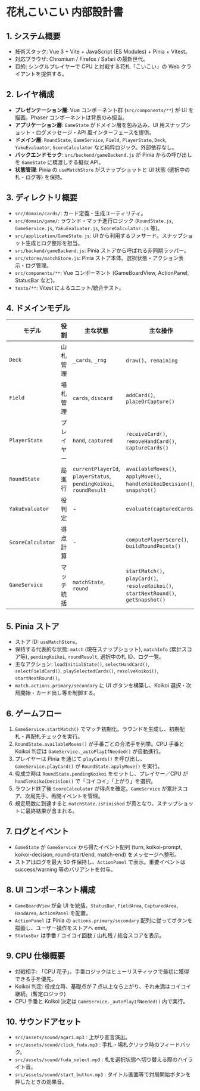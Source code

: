 # 花札こいこい 内部設計書

## 1. システム概要
- 技術スタック: Vue 3 + Vite + JavaScript (ES Modules) + Pinia + Vitest。
- 対応ブラウザ: Chromium / Firefox / Safari の最新世代。
- 目的: シングルプレイヤーで CPU と対戦する花札「こいこい」の Web クライアントを提供する。

## 2. レイヤ構成
- **プレゼンテーション層**: Vue コンポーネント群 (`src/components/**`) が UI を描画。Phaser コンポーネントは背景のみ担当。
- **アプリケーション層**: `GameState` がドメイン層を包み込み、UI 用スナップショット・ログメッセージ・API 風インターフェースを提供。
- **ドメイン層**: `RoundState`, `GameService`, `Field`, `PlayerState`, `Deck`, `YakuEvaluator`, `ScoreCalculator` など純粋ロジック。外部依存なし。
- **バックエンドモック**: `src/backend/gameBackend.js` が Pinia からの呼び出しを `GameState` に橋渡しする擬似 API。
- **状態管理**: Pinia の `useMatchStore` がスナップショットと UI 状態 (選択中の札・ログ等) を保持。

## 3. ディレクトリ概要
- `src/domain/cards/`: カード定義・生成ユーティリティ。
- `src/domain/game/`: ラウンド・マッチ進行ロジック (`RoundState.js`, `GameService.js`, `YakuEvaluator.js`, `ScoreCalculator.js` 等)。
- `src/application/GameState.js`: UI から利用するファサード。スナップショット生成とログ整形を担当。
- `src/backend/gameBackend.js`: Pinia ストアから呼ばれる非同期ラッパー。
- `src/stores/matchStore.js`: Pinia ストア本体。選択状態・アクション表示・ログ管理。
- `src/components/**`: Vue コンポーネント (GameBoardView, ActionPanel, StatusBar など)。
- `tests/**`: Vitest によるユニット/統合テスト。

## 4. ドメインモデル
| モデル | 役割 | 主な状態 | 主な操作 |
| --- | --- | --- | --- |
| `Deck` | 山札管理 | `_cards`, `_rng` | `draw()`、`remaining` |
| `Field` | 場札管理 | `cards`, `discard` | `addCard()`, `placeOrCapture()` |
| `PlayerState` | プレイヤー | `hand`, `captured` | `receiveCard()`, `removeHandCard()`, `captureCards()` |
| `RoundState` | 局進行 | `currentPlayerId`, `playerStatus`, `pendingKoikoi`, `roundResult` | `availableMoves()`, `applyMove()`, `handleKoikoiDecision()`, `snapshot()` |
| `YakuEvaluator` | 役判定 | - | `evaluate(capturedCards)` |
| `ScoreCalculator` | 得点計算 | - | `computePlayerScore()`, `buildRoundPoints()` |
| `GameService` | マッチ統括 | `matchState`, `round` | `startMatch()`, `playCard()`, `resolveKoikoi()`, `startNextRound()`, `getSnapshot()` |

## 5. Pinia ストア
- ストア ID: `useMatchStore`。
- 保持する代表的な状態: `match` (現在スナップショット), `matchInfo` (累計スコア等), `pendingKoikoi`, `roundResult`, 選択中の札 ID、ログ一覧。
- 主なアクション: `loadInitialState()`, `selectHandCard()`, `selectFieldCard()`, `playSelectedCards()`, `resolveKoikoi()`, `startNextRound()`。
- `match.actions.primary/secondary` に UI ボタンを構築し、Koikoi 選択・次局開始・カード出し等を制御する。

## 6. ゲームフロー
1. `GameService.startMatch()` でマッチ初期化。ラウンドを生成し、初期配札・再配札チェックを実行。
2. `RoundState.availableMoves()` が手番ごとの合法手を列挙。CPU 手番と Koikoi 判定は `GameService._autoPlayIfNeeded()` が自動進行。
3. プレイヤーは Pinia を通じて `playCards()` を呼び出し、`GameService.playCard()` が `RoundState.applyMove()` を実行。
4. 役成立時は `RoundState.pendingKoikoi` をセットし、プレイヤー／CPU が `handleKoikoiDecision()` で「コイコイ」「上がり」を選択。
5. ラウンド終了後 `ScoreCalculator` が得点を確定。`GameService` が累計スコア、次局先手、再開イベントを管理。
6. 規定局数に到達すると `matchState.isFinished` が真となり、スナップショットに最終結果が含まれる。

## 7. ログとイベント
- `GameState` が `GameService` から得たイベント配列 (turn, koikoi-prompt, koikoi-decision, round-start/end, match-end) をメッセージへ整形。
- ストアはログを最大 50 件保持し、`ActionPanel` で表示。重要イベントは success/warning 等のバリアントを付与。

## 8. UI コンポーネント構成
- `GameBoardView` が全 UI を統括。`StatusBar`, `FieldArea`, `CapturedArea`, `HandArea`, `ActionPanel` を配置。
- `ActionPanel` は Pinia の `actions.primary/secondary` 配列に従ってボタンを描画し、ユーザー操作をストアへ emit。
- `StatusBar` は手番 / コイコイ回数 / 山札残 / 総合スコアを表示。

## 9. CPU 仕様概要
- 対戦相手: 「CPU 花子」。手番ロジックはヒューリスティックで最初に獲得できる手を優先。
- Koikoi 判定: 役成立時、基礎点が 7 点以上なら上がり、それ未満はコイコイ継続。(暫定ロジック)
- CPU 手番と Koikoi 決定は `GameService._autoPlayIfNeeded()` 内で実行。

## 10. サウンドアセット
- `src/assets/sound/agari.mp3` : 上がり宣言演出。
- `src/assets/sound/click_fuda.mp3` : 手札・場札クリック時のフィードバック。
- `src/assets/sound/fuda_select.mp3` : 札を選択状態へ切り替える際のハイライト音。
- `src/assets/sound/start_button.mp3` : タイトル画面等で対局開始ボタンを押したときの効果音。

